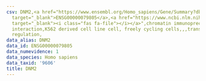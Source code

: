 ```yaml
---
csv: DNM2,<a href="https://www.ensembl.org/Homo_sapiens/Gene/Summary?db=core;g=ENSG00000079805"
  target="_blank">ENSG00000079805</a>,<a href="https://www.ncbi.nlm.nih.gov/pubmed/23959860"
  target="_blank"><i class="fas fa-file"></i></a>",chromatin immunoprecipitation assay,direct
  interaction,K562 derived cell line cell, freely cycling cells,,,transcriptional
  regulation,
data_alias: DNM2
data_id: ENSG00000079805
data_numevidence: 1
data_species: Homo sapiens
data_taxid: '9606'
title: DNM2
---
```

